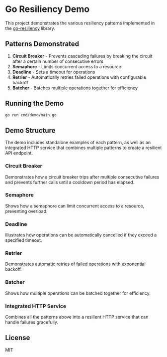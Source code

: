# Go Resiliency Demo

This project demonstrates the various resiliency patterns implemented in the [go-resiliency](https://github.com/eapache/go-resiliency) library.

## Patterns Demonstrated

1. **Circuit Breaker** - Prevents cascading failures by breaking the circuit after a certain number of consecutive errors
2. **Semaphore** - Limits concurrent access to a resource
3. **Deadline** - Sets a timeout for operations
4. **Retrier** - Automatically retries failed operations with configurable backoff
5. **Batcher** - Batches multiple operations together for efficiency

## Running the Demo

```bash
go run cmd/demo/main.go
```

## Demo Structure

The demo includes standalone examples of each pattern, as well as an integrated HTTP service that combines multiple patterns to create a resilient API endpoint.

### Circuit Breaker

Demonstrates how a circuit breaker trips after multiple consecutive failures and prevents further calls until a cooldown period has elapsed.

### Semaphore

Shows how a semaphore can limit concurrent access to a resource, preventing overload.

### Deadline

Illustrates how operations can be automatically cancelled if they exceed a specified timeout.

### Retrier

Demonstrates automatic retries of failed operations with exponential backoff.

### Batcher

Shows how multiple operations can be batched together for efficiency.

### Integrated HTTP Service

Combines all the patterns above into a resilient HTTP service that can handle failures gracefully.

## License

MIT 